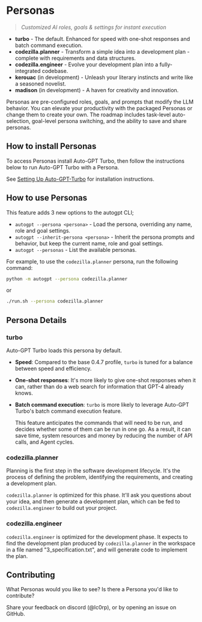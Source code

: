 # Personas

> _Customized AI roles, goals & settings for instant execution_

- **turbo** - The default. Enhanced for speed with one-shot responses and batch command execution.
- **codezilla.planner** - Transform a simple idea into a development plan - complete with requirements and data structures.
- **codezilla.engineer** - Evolve your development plan into a fully-integrated codebase.
- **kerouac** (in development) - Unleash your literary instincts and write like a seasoned novelist.
- **madison** (in development) - A haven for creativity and innovation.

Personas are pre-configured roles, goals, and prompts that modify the LLM behavior. You can elevate your productivity with the packaged Personas or change them to create your own. The roadmap includes task-level auto-selection, goal-level persona switching, and the ability to save and share personas.

## How to install Personas

To access Personas install Auto-GPT Turbo, then follow the instructions below to run Auto-GPT Turbo with a Persona.

See [Setting Up Auto-GPT-Turbo](/turbo/docs/setup.md) for installation instructions.

## How to use Personas

This feature adds 3 new options to the autogpt CLI; 
- `autogpt --persona <persona>` - Load the persona, overriding any name, role and goal settings.
- `autogpt --inherit-persona <persona>` - Inherit the persona prompts and behavior, but keep the current name, role and goal settings. 
- `autogpt --personas` - List the available personas.

For example, to use the `codezilla.planner` persona, run the following command:

```bash
python -m autogpt --persona codezilla.planner
```

or

```bash
./run.sh --persona codezilla.planner
```

## Persona Details

### turbo
Auto-GPT Turbo loads this persona by default. 
  - **Speed**: Compared to the base 0.4.7 profile, `turbo` is tuned for a balance between speed and efficiency. 

  - **One-shot responses**: It's more likely to give one-shot responses when it can, rather than do a web search for information that GPT-4 already knows.

  - **Batch command execution**: `turbo` is more likely to leverage Auto-GPT Turbo's batch command execution feature. 
  
    This feature anticipates the commands that will need to be run, and decides whether some of them can be run in one go. As a result, it can save time, system resources and money by reducing the number of API calls, and Agent cycles.

### codezilla.planner

Planning is the first step in the software development lifecycle. It's the process of defining the problem, identifying the requirements, and creating a development plan. 

`codezilla.planner` is optimized for this phase. It'll ask you questions about your idea, and then generate a development plan, which can be fed to `codezilla.engineer` to build out your project.

### codezilla.engineer

`codezilla.engineer` is optimized for the development phase. It expects to find the development plan produced by `codezilla.planner` in the workspace in a file named "3_specification.txt", and will generate code to implement the plan.

## Contributing

What Personas would you like to see? Is there a Persona you'd like to contribute?

Share your feedback on discord (@lc0rp), or by opening an issue on GitHub.



